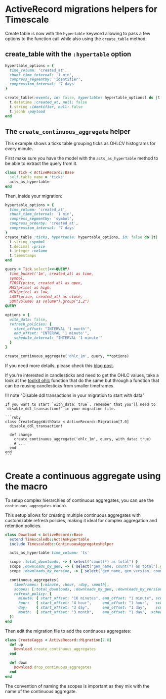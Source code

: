 # ActiveRecord migrations helpers for Timescale

Create table is now with the `hypertable` keyword allowing to pass a few options
to the function call while also using the `create_table` method:

## create_table with the `:hypertable` option

```ruby
hypertable_options = {
  time_column: 'created_at',
  chunk_time_interval: '1 min',
  compress_segmentby: 'identifier',
  compression_interval: '7 days'
}

create_table(:events, id: false, hypertable: hypertable_options) do |t|
  t.datetime :created_at, null: false
  t.string :identifier, null: false
  t.jsonb :payload
end
```

## The `create_continuous_aggregate` helper

This example shows a ticks table grouping ticks as OHLCV histograms for every
minute.

First make sure you have the model with the `acts_as_hypertable` method to be
able to extract the query from it.

```ruby
class Tick < ActiveRecord::Base
  self.table_name = 'ticks'
  acts_as_hypertable
end
```

Then, inside your migration:

```ruby
hypertable_options = {
  time_column: 'created_at',
  chunk_time_interval: '1 min',
  compress_segmentby: 'symbol',
  compress_orderby: 'created_at',
  compression_interval: '7 days'
}
create_table :ticks, hypertable: hypertable_options, id: false do |t|
  t.string :symbol
  t.decimal :price
  t.integer :volume
  t.timestamps
end

query = Tick.select(<<~QUERY)
  time_bucket('1m', created_at) as time,
  symbol,
  FIRST(price, created_at) as open,
  MAX(price) as high,
  MIN(price) as low,
  LAST(price, created_at) as close,
  SUM(volume) as volume").group("1,2")
QUERY

options = {
  with_data: false,
  refresh_policies: {
    start_offset: "INTERVAL '1 month'",
    end_offset: "INTERVAL '1 minute'",
    schedule_interval: "INTERVAL '1 minute'"
  }
}

create_continuous_aggregate('ohlc_1m', query, **options)
```

If you need more details, please check this [blog post][1].

If you're interested in candlesticks and need to get the OHLC values, take a look
at the [toolkit ohlc](/toolkit_ohlc) function that do the same but through a
function that can be reusing candlesticks from smaller timeframes.

!!! note "Disable ddl transactions in your migration to start with data"

    If you want to start `with_data: true`, remember that you'll need to
    `disable_ddl_transaction!` in your migration file.

    ```ruby
    class CreateCaggsWithData < ActiveRecord::Migration[7.0]
      disable_ddl_transaction!

      def change
        create_continuous_aggregate('ohlc_1m', query, with_data: true)
        # ...
      end
    end
    ```

# Create a continuous aggregate using the macro

To setup complex hierarchies of continuous aggregates, you can use the `continuous_aggregates` macro.

This setup allows for creating multiple continuous aggregates with customizable refresh policies, making it ideal for complex aggregation and retention policies. 

```ruby
class Download < ActiveRecord::Base
  extend Timescaledb::ActsAsHypertable
  include Timescaledb::ContinuousAggregatesHelper

  acts_as_hypertable time_column: 'ts'

  scope :total_downloads, -> { select("count(*) as total") }
  scope :downloads_by_gem, -> { select("gem_name, count(*) as total").group(:gem_name) }
  scope :downloads_by_version, -> { select("gem_name, gem_version, count(*) as total").group(:gem_name, :gem_version) }

  continuous_aggregates(
    timeframes: [:minute, :hour, :day, :month],
    scopes: [:total_downloads, :downloads_by_gem, :downloads_by_version],
    refresh_policy: {
      minute: { start_offset: "10 minutes", end_offset: "1 minute", schedule_interval: "1 minute" },
      hour:   { start_offset: "4 hour",     end_offset: "1 hour",   schedule_interval: "1 hour" },
      day:    { start_offset: "3 day",      end_offset: "1 day",    schedule_interval: "1 day" },
      month:  { start_offset: "3 month",    end_offset: "1 day",  schedule_interval: "1 day" }
  })
end
```

Then edit the migration file to add the continuous aggregates:

```ruby
class CreateCaggs < ActiveRecord::Migration[7.0]
  def up
    Download.create_continuous_aggregates
  end

  def down
    Download.drop_continuous_aggregates
  end
end
```

The convention of naming the scopes is important as they mix with the name of the continuous aggregate.


[1]: https://ideia.me/timescale-continuous-aggregates-with-ruby

